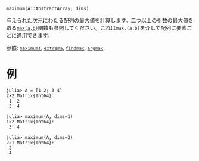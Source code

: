 ```
maximum(A::AbstractArray; dims)
```

与えられた次元にわたる配列の最大値を計算します。二つ以上の引数の最大値を取る[`max(a,b)`](@ref)関数も参照してください。これは`max.(a,b)`を介して配列に要素ごとに適用できます。

参照: [`maximum!`](@ref), [`extrema`](@ref), [`findmax`](@ref), [`argmax`](@ref).

# 例

```jldoctest
julia> A = [1 2; 3 4]
2×2 Matrix{Int64}:
 1  2
 3  4

julia> maximum(A, dims=1)
1×2 Matrix{Int64}:
 3  4

julia> maximum(A, dims=2)
2×1 Matrix{Int64}:
 2
 4
```
